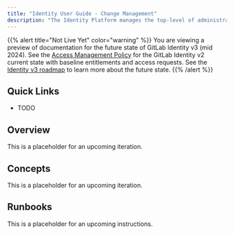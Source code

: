 ```yaml
---
title: "Identity User Guide - Change Management"
description: "The Identity Platform manages the top-level of administrative access and infrastructure for GitLab systems access, and manages access policies for our tech stack applications. We manage all configuration using Terraform (Configuration/Infrastructure-as-Code) or REST API (guess and check policy enforcement with API endpoints) base state management with a GitOps CI/CD approach. This page provides a quick reference guide and runbooks for how we have embedded change management in all of our processes and automation with configuration-as-code state management, merge request approval rules, approval user experience, audit and diff logging, and more."
---
```


{{% alert title="Not Live Yet" color="warning" %}}
You are viewing a preview of documentation for the future state of GitLab Identity v3 (mid 2024). See the <a href="/handbook/security/access-management-policy">Access Management Policy</a> for the GitLab Identity v2 current state with baseline entitlements and access requests. See the <a href="/handbook/security/identity/roadmap">Identity v3 roadmap</a> to learn more about the future state.
{{% /alert %}}

## Quick Links

- TODO

## Overview

This is a placeholder for an upcoming iteration.

## Concepts

This is a placeholder for an upcoming iteration.

## Runbooks

This is a placeholder for an upcoming instructions.
